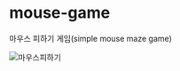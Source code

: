 # mouse-game
마우스 피하기 게임(simple mouse maze game)


![마우스피하기](https://user-images.githubusercontent.com/82524095/233102469-870da8aa-1393-4af8-853d-f59a11dcfa29.jpg)
